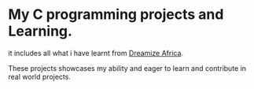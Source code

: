 # My C programming projects and Learning.
it includes all what i have learnt from [Dreamize Africa](http://dreamizeafrica.com).

These projects showcases my ability and eager to learn and contribute in real world projects.
